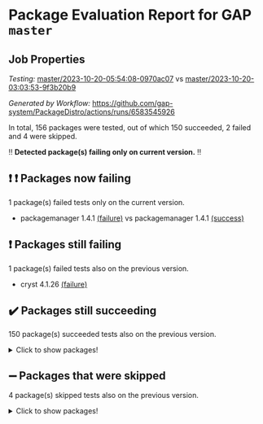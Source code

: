# Package Evaluation Report for GAP `master`

## Job Properties

*Testing:* [master/2023-10-20-05:54:08-0970ac07](https://github.com/gap-system/PackageDistro/blob/data/reports/master/2023-10-20-05:54:08-0970ac07) vs [master/2023-10-20-03:03:53-9f3b20b9](https://github.com/gap-system/PackageDistro/blob/data/reports/master/2023-10-20-03:03:53-9f3b20b9)

*Generated by Workflow:* https://github.com/gap-system/PackageDistro/actions/runs/6583545926

In total, 156 packages were tested, out of which 150 succeeded, 2 failed and 4 were skipped.

:bangbang: **Detected package(s) failing only on current version.** :bangbang:

## :exclamation: :exclamation: Packages now failing

1 package(s) failed tests only on the current version.
- packagemanager 1.4.1 [(failure)](https://github.com/gap-system/PackageDistro/actions/runs/6583545926/job/17887235400) vs packagemanager 1.4.1 [(success)](https://github.com/gap-system/PackageDistro/actions/runs/6582513246/job/17884665208)

## :exclamation: Packages still failing

1 package(s) failed tests also on the previous version.
- cryst 4.1.26 [(failure)](https://github.com/gap-system/PackageDistro/actions/runs/6583545926/job/17887224785)

## :heavy_check_mark: Packages still succeeding

150 package(s) succeeded tests also on the previous version.
<details><summary>Click to show packages!</summary>

- 4ti2interface 2023.02-04 [(success)](https://github.com/gap-system/PackageDistro/actions/runs/6583545926/job/17887221857)
- ace 5.6.2 [(success)](https://github.com/gap-system/PackageDistro/actions/runs/6583545926/job/17887222009)
- aclib 1.3.2 [(success)](https://github.com/gap-system/PackageDistro/actions/runs/6583545926/job/17887222160)
- agt 0.3.1 [(success)](https://github.com/gap-system/PackageDistro/actions/runs/6583545926/job/17887222322)
- alnuth 3.2.1 [(success)](https://github.com/gap-system/PackageDistro/actions/runs/6583545926/job/17887222448)
- anupq 3.3.0 [(success)](https://github.com/gap-system/PackageDistro/actions/runs/6583545926/job/17887222576)
- atlasrep 2.1.7 [(success)](https://github.com/gap-system/PackageDistro/actions/runs/6583545926/job/17887222697)
- autodoc 2023.06.19 [(success)](https://github.com/gap-system/PackageDistro/actions/runs/6583545926/job/17887222820)
- automata 1.15 [(success)](https://github.com/gap-system/PackageDistro/actions/runs/6583545926/job/17887222966)
- automgrp 1.3.2 [(success)](https://github.com/gap-system/PackageDistro/actions/runs/6583545926/job/17887223087)
- autpgrp 1.11 [(success)](https://github.com/gap-system/PackageDistro/actions/runs/6583545926/job/17887223197)
- cap 2023.10-07 [(success)](https://github.com/gap-system/PackageDistro/actions/runs/6583545926/job/17887223338)
- caratinterface 2.3.5 [(success)](https://github.com/gap-system/PackageDistro/actions/runs/6583545926/job/17887223452)
- cddinterface 2022.11.01 [(success)](https://github.com/gap-system/PackageDistro/actions/runs/6583545926/job/17887223569)
- circle 1.6.6 [(success)](https://github.com/gap-system/PackageDistro/actions/runs/6583545926/job/17887223716)
- classicpres 1.22 [(success)](https://github.com/gap-system/PackageDistro/actions/runs/6583545926/job/17887223841)
- cohomolo 1.6.11 [(success)](https://github.com/gap-system/PackageDistro/actions/runs/6583545926/job/17887223950)
- congruence 1.2.5 [(success)](https://github.com/gap-system/PackageDistro/actions/runs/6583545926/job/17887224095)
- corelg 1.56 [(success)](https://github.com/gap-system/PackageDistro/actions/runs/6583545926/job/17887224211)
- crime 1.6 [(success)](https://github.com/gap-system/PackageDistro/actions/runs/6583545926/job/17887224367)
- crisp 1.4.6 [(success)](https://github.com/gap-system/PackageDistro/actions/runs/6583545926/job/17887224500)
- crypting 0.10.4 [(success)](https://github.com/gap-system/PackageDistro/actions/runs/6583545926/job/17887224646)
- crystcat 1.1.10 [(success)](https://github.com/gap-system/PackageDistro/actions/runs/6583545926/job/17887224909)
- ctbllib 1.3.6 [(success)](https://github.com/gap-system/PackageDistro/actions/runs/6583545926/job/17887225033)
- cubefree 1.19 [(success)](https://github.com/gap-system/PackageDistro/actions/runs/6583545926/job/17887225165)
- curlinterface 2.3.2 [(success)](https://github.com/gap-system/PackageDistro/actions/runs/6583545926/job/17887225327)
- cvec 2.8.1 [(success)](https://github.com/gap-system/PackageDistro/actions/runs/6583545926/job/17887225453)
- datastructures 0.3.0 [(success)](https://github.com/gap-system/PackageDistro/actions/runs/6583545926/job/17887225571)
- deepthought 1.0.6 [(success)](https://github.com/gap-system/PackageDistro/actions/runs/6583545926/job/17887225694)
- design 1.8 [(success)](https://github.com/gap-system/PackageDistro/actions/runs/6583545926/job/17887225833)
- difsets 2.3.1 [(success)](https://github.com/gap-system/PackageDistro/actions/runs/6583545926/job/17887225962)
- digraphs 1.6.3 [(success)](https://github.com/gap-system/PackageDistro/actions/runs/6583545926/job/17887226089)
- edim 1.3.7 [(success)](https://github.com/gap-system/PackageDistro/actions/runs/6583545926/job/17887226274)
- example 4.3.4 [(success)](https://github.com/gap-system/PackageDistro/actions/runs/6583545926/job/17887226407)
- examplesforhomalg 2023.10-01 [(success)](https://github.com/gap-system/PackageDistro/actions/runs/6583545926/job/17887226542)
- factint 1.6.3 [(success)](https://github.com/gap-system/PackageDistro/actions/runs/6583545926/job/17887226687)
- ferret 1.0.9 [(success)](https://github.com/gap-system/PackageDistro/actions/runs/6583545926/job/17887226878)
- fga 1.5.0 [(success)](https://github.com/gap-system/PackageDistro/actions/runs/6583545926/job/17887227063)
- fining 1.5.6 [(success)](https://github.com/gap-system/PackageDistro/actions/runs/6583545926/job/17887227240)
- float 1.0.3 [(success)](https://github.com/gap-system/PackageDistro/actions/runs/6583545926/job/17887227409)
- format 1.4.3 [(success)](https://github.com/gap-system/PackageDistro/actions/runs/6583545926/job/17887227562)
- forms 1.2.9 [(success)](https://github.com/gap-system/PackageDistro/actions/runs/6583545926/job/17887227712)
- fplsa 1.2.6 [(success)](https://github.com/gap-system/PackageDistro/actions/runs/6583545926/job/17887227849)
- fr 2.4.12 [(success)](https://github.com/gap-system/PackageDistro/actions/runs/6583545926/job/17887228008)
- francy 2.0.3 [(success)](https://github.com/gap-system/PackageDistro/actions/runs/6583545926/job/17887228150)
- fwtree 1.3 [(success)](https://github.com/gap-system/PackageDistro/actions/runs/6583545926/job/17887228320)
- gapdoc 1.6.6 [(success)](https://github.com/gap-system/PackageDistro/actions/runs/6583545926/job/17887228467)
- gauss 2023.02-04 [(success)](https://github.com/gap-system/PackageDistro/actions/runs/6583545926/job/17887228626)
- gaussforhomalg 2023.10-01 [(success)](https://github.com/gap-system/PackageDistro/actions/runs/6583545926/job/17887228774)
- gbnp 1.0.5 [(success)](https://github.com/gap-system/PackageDistro/actions/runs/6583545926/job/17887228946)
- generalizedmorphismsforcap 2023.08-02 [(success)](https://github.com/gap-system/PackageDistro/actions/runs/6583545926/job/17887229092)
- genss 1.6.8 [(success)](https://github.com/gap-system/PackageDistro/actions/runs/6583545926/job/17887229247)
- gradedmodules 2023.09-01 [(success)](https://github.com/gap-system/PackageDistro/actions/runs/6583545926/job/17887229393)
- gradedringforhomalg 2023.08-01 [(success)](https://github.com/gap-system/PackageDistro/actions/runs/6583545926/job/17887229547)
- grape 4.9.0 [(success)](https://github.com/gap-system/PackageDistro/actions/runs/6583545926/job/17887229678)
- groupoids 1.73 [(success)](https://github.com/gap-system/PackageDistro/actions/runs/6583545926/job/17887229802)
- grpconst 2.6.4 [(success)](https://github.com/gap-system/PackageDistro/actions/runs/6583545926/job/17887229947)
- guarana 0.96.3 [(success)](https://github.com/gap-system/PackageDistro/actions/runs/6583545926/job/17887230062)
- guava 3.18 [(success)](https://github.com/gap-system/PackageDistro/actions/runs/6583545926/job/17887230157)
- hap 1.60 [(success)](https://github.com/gap-system/PackageDistro/actions/runs/6583545926/job/17887230254)
- hapcryst 0.1.15 [(success)](https://github.com/gap-system/PackageDistro/actions/runs/6583545926/job/17887230385)
- hecke 1.5.3 [(success)](https://github.com/gap-system/PackageDistro/actions/runs/6583545926/job/17887230520)
- help 3.5 [(success)](https://github.com/gap-system/PackageDistro/actions/runs/6583545926/job/17887230648)
- homalg 2023.10-01 [(success)](https://github.com/gap-system/PackageDistro/actions/runs/6583545926/job/17887230852)
- homalgtocas 2023.08-01 [(success)](https://github.com/gap-system/PackageDistro/actions/runs/6583545926/job/17887230975)
- idrel 2.45 [(success)](https://github.com/gap-system/PackageDistro/actions/runs/6583545926/job/17887231108)
- images 1.3.1 [(success)](https://github.com/gap-system/PackageDistro/actions/runs/6583545926/job/17887231225)
- intpic 0.3.0 [(success)](https://github.com/gap-system/PackageDistro/actions/runs/6583545926/job/17887231332)
- io 4.8.2 [(success)](https://github.com/gap-system/PackageDistro/actions/runs/6583545926/job/17887231490)
- io_forhomalg 2023.02-04 [(success)](https://github.com/gap-system/PackageDistro/actions/runs/6583545926/job/17887231622)
- irredsol 1.4.4 [(success)](https://github.com/gap-system/PackageDistro/actions/runs/6583545926/job/17887231774)
- json 2.1.1 [(success)](https://github.com/gap-system/PackageDistro/actions/runs/6583545926/job/17887231883)
- jupyterkernel 1.5.0 [(success)](https://github.com/gap-system/PackageDistro/actions/runs/6583545926/job/17887232003)
- jupyterviz 1.5.6 [(success)](https://github.com/gap-system/PackageDistro/actions/runs/6583545926/job/17887232124)
- kan 1.36 [(success)](https://github.com/gap-system/PackageDistro/actions/runs/6583545926/job/17887232256)
- kbmag 1.5.11 [(success)](https://github.com/gap-system/PackageDistro/actions/runs/6583545926/job/17887232383)
- laguna 3.9.6 [(success)](https://github.com/gap-system/PackageDistro/actions/runs/6583545926/job/17887232516)
- liealgdb 2.2.1 [(success)](https://github.com/gap-system/PackageDistro/actions/runs/6583545926/job/17887232612)
- liepring 2.8 [(success)](https://github.com/gap-system/PackageDistro/actions/runs/6583545926/job/17887232702)
- liering 2.4.2 [(success)](https://github.com/gap-system/PackageDistro/actions/runs/6583545926/job/17887232797)
- linearalgebraforcap 2023.10-04 [(success)](https://github.com/gap-system/PackageDistro/actions/runs/6583545926/job/17887232910)
- localizeringforhomalg 2023.10-01 [(success)](https://github.com/gap-system/PackageDistro/actions/runs/6583545926/job/17887233015)
- loops 3.4.3 [(success)](https://github.com/gap-system/PackageDistro/actions/runs/6583545926/job/17887233156)
- lpres 1.0.3 [(success)](https://github.com/gap-system/PackageDistro/actions/runs/6583545926/job/17887233308)
- majoranaalgebras 1.5.1 [(success)](https://github.com/gap-system/PackageDistro/actions/runs/6583545926/job/17887233457)
- mapclass 1.4.6 [(success)](https://github.com/gap-system/PackageDistro/actions/runs/6583545926/job/17887233573)
- matgrp 0.70 [(success)](https://github.com/gap-system/PackageDistro/actions/runs/6583545926/job/17887233701)
- matricesforhomalg 2023.10-01 [(success)](https://github.com/gap-system/PackageDistro/actions/runs/6583545926/job/17887233814)
- modisom 2.5.4 [(success)](https://github.com/gap-system/PackageDistro/actions/runs/6583545926/job/17887233922)
- modulepresentationsforcap 2023.10-01 [(success)](https://github.com/gap-system/PackageDistro/actions/runs/6583545926/job/17887234053)
- modules 2023.10-01 [(success)](https://github.com/gap-system/PackageDistro/actions/runs/6583545926/job/17887234168)
- monoidalcategories 2023.10-01 [(success)](https://github.com/gap-system/PackageDistro/actions/runs/6583545926/job/17887234273)
- nconvex 2022.09-01 [(success)](https://github.com/gap-system/PackageDistro/actions/runs/6583545926/job/17887234367)
- nilmat 1.4.2 [(success)](https://github.com/gap-system/PackageDistro/actions/runs/6583545926/job/17887234486)
- nock 1.5 [(success)](https://github.com/gap-system/PackageDistro/actions/runs/6583545926/job/17887234593)
- normalizinterface 1.3.6 [(success)](https://github.com/gap-system/PackageDistro/actions/runs/6583545926/job/17887234725)
- nq 2.5.10 [(success)](https://github.com/gap-system/PackageDistro/actions/runs/6583545926/job/17887234845)
- numericalsgps 1.3.1 [(success)](https://github.com/gap-system/PackageDistro/actions/runs/6583545926/job/17887234999)
- openmath 11.5.3 [(success)](https://github.com/gap-system/PackageDistro/actions/runs/6583545926/job/17887235133)
- orb 4.9.0 [(success)](https://github.com/gap-system/PackageDistro/actions/runs/6583545926/job/17887235261)
- patternclass 2.4.3 [(success)](https://github.com/gap-system/PackageDistro/actions/runs/6583545926/job/17887235547)
- permut 2.0.4 [(success)](https://github.com/gap-system/PackageDistro/actions/runs/6583545926/job/17887235678)
- polenta 1.3.10 [(success)](https://github.com/gap-system/PackageDistro/actions/runs/6583545926/job/17887235825)
- polymaking 0.8.7 [(success)](https://github.com/gap-system/PackageDistro/actions/runs/6583545926/job/17887235986)
- primgrp 3.4.4 [(success)](https://github.com/gap-system/PackageDistro/actions/runs/6583545926/job/17887236151)
- profiling 2.5.4 [(success)](https://github.com/gap-system/PackageDistro/actions/runs/6583545926/job/17887236319)
- qpa 1.34 [(success)](https://github.com/gap-system/PackageDistro/actions/runs/6583545926/job/17887236490)
- quagroup 1.8.3 [(success)](https://github.com/gap-system/PackageDistro/actions/runs/6583545926/job/17887236644)
- radiroot 2.9 [(success)](https://github.com/gap-system/PackageDistro/actions/runs/6583545926/job/17887236786)
- rcwa 4.7.1 [(success)](https://github.com/gap-system/PackageDistro/actions/runs/6583545926/job/17887236946)
- rds 1.8 [(success)](https://github.com/gap-system/PackageDistro/actions/runs/6583545926/job/17887237121)
- recog 1.4.2 [(success)](https://github.com/gap-system/PackageDistro/actions/runs/6583545926/job/17887237262)
- repndecomp 1.3.0 [(success)](https://github.com/gap-system/PackageDistro/actions/runs/6583545926/job/17887237473)
- repsn 3.1.1 [(success)](https://github.com/gap-system/PackageDistro/actions/runs/6583545926/job/17887237616)
- resclasses 4.7.3 [(success)](https://github.com/gap-system/PackageDistro/actions/runs/6583545926/job/17887237743)
- ringsforhomalg 2023.09-01 [(success)](https://github.com/gap-system/PackageDistro/actions/runs/6583545926/job/17887237893)
- sco 2023.08-01 [(success)](https://github.com/gap-system/PackageDistro/actions/runs/6583545926/job/17887238041)
- scscp 2.4.1 [(success)](https://github.com/gap-system/PackageDistro/actions/runs/6583545926/job/17887238183)
- semigroups 5.3.2 [(success)](https://github.com/gap-system/PackageDistro/actions/runs/6583545926/job/17887238328)
- sglppow 2.3 [(success)](https://github.com/gap-system/PackageDistro/actions/runs/6583545926/job/17887238466)
- sgpviz 0.999.5 [(success)](https://github.com/gap-system/PackageDistro/actions/runs/6583545926/job/17887238625)
- simpcomp 2.1.14 [(success)](https://github.com/gap-system/PackageDistro/actions/runs/6583545926/job/17887238780)
- singular 2023.02.09 [(success)](https://github.com/gap-system/PackageDistro/actions/runs/6583545926/job/17887238943)
- sl2reps 1.1 [(success)](https://github.com/gap-system/PackageDistro/actions/runs/6583545926/job/17887239092)
- sla 1.5.3 [(success)](https://github.com/gap-system/PackageDistro/actions/runs/6583545926/job/17887239251)
- smallgrp 1.5.3 [(success)](https://github.com/gap-system/PackageDistro/actions/runs/6583545926/job/17887239403)
- smallsemi 0.6.13 [(success)](https://github.com/gap-system/PackageDistro/actions/runs/6583545926/job/17887239580)
- sonata 2.9.6 [(success)](https://github.com/gap-system/PackageDistro/actions/runs/6583545926/job/17887239743)
- sophus 1.27 [(success)](https://github.com/gap-system/PackageDistro/actions/runs/6583545926/job/17887239890)
- sotgrps 1.2 [(success)](https://github.com/gap-system/PackageDistro/actions/runs/6583545926/job/17887240033)
- spinsym 1.5.2 [(success)](https://github.com/gap-system/PackageDistro/actions/runs/6583545926/job/17887240209)
- standardff 1.0 [(success)](https://github.com/gap-system/PackageDistro/actions/runs/6583545926/job/17887240395)
- symbcompcc 1.3.2 [(success)](https://github.com/gap-system/PackageDistro/actions/runs/6583545926/job/17887240569)
- thelma 1.3 [(success)](https://github.com/gap-system/PackageDistro/actions/runs/6583545926/job/17887240728)
- tomlib 1.2.9 [(success)](https://github.com/gap-system/PackageDistro/actions/runs/6583545926/job/17887240873)
- toolsforhomalg 2023.10-01 [(success)](https://github.com/gap-system/PackageDistro/actions/runs/6583545926/job/17887241039)
- toric 1.9.5 [(success)](https://github.com/gap-system/PackageDistro/actions/runs/6583545926/job/17887241193)
- toricvarieties 2022.07.13 [(success)](https://github.com/gap-system/PackageDistro/actions/runs/6583545926/job/17887241344)
- transgrp 3.6.4 [(success)](https://github.com/gap-system/PackageDistro/actions/runs/6583545926/job/17887241526)
- ugaly 4.1.3 [(success)](https://github.com/gap-system/PackageDistro/actions/runs/6583545926/job/17887241636)
- unipot 1.5 [(success)](https://github.com/gap-system/PackageDistro/actions/runs/6583545926/job/17887241785)
- unitlib 4.2.0 [(success)](https://github.com/gap-system/PackageDistro/actions/runs/6583545926/job/17887241961)
- utils 0.84 [(success)](https://github.com/gap-system/PackageDistro/actions/runs/6583545926/job/17887242095)
- uuid 0.7 [(success)](https://github.com/gap-system/PackageDistro/actions/runs/6583545926/job/17887242270)
- walrus 0.9991 [(success)](https://github.com/gap-system/PackageDistro/actions/runs/6583545926/job/17887242425)
- wedderga 4.10.4 [(success)](https://github.com/gap-system/PackageDistro/actions/runs/6583545926/job/17887242607)
- xmod 2.91 [(success)](https://github.com/gap-system/PackageDistro/actions/runs/6583545926/job/17887242760)
- xmodalg 1.23 [(success)](https://github.com/gap-system/PackageDistro/actions/runs/6583545926/job/17887242922)
- yangbaxter 0.10.3 [(success)](https://github.com/gap-system/PackageDistro/actions/runs/6583545926/job/17887243071)
- zeromqinterface 0.14 [(success)](https://github.com/gap-system/PackageDistro/actions/runs/6583545926/job/17887243197)
</details>

## :heavy_minus_sign: Packages that were skipped

4 package(s) skipped tests also on the previous version.
<details><summary>Click to show packages!</summary>

- browse 1.8.21 [(skipped)](https://github.com/gap-system/PackageDistro/actions/runs/6583545926/job/17886756584)
- itc 1.5.1 [(skipped)](https://github.com/gap-system/PackageDistro/actions/runs/6583545926/job/17886756584)
- polycyclic 2.16 [(skipped)](https://github.com/gap-system/PackageDistro/actions/runs/6583545926/job/17886756584)
- xgap 4.31 [(skipped)](https://github.com/gap-system/PackageDistro/actions/runs/6583545926/job/17886756584)
</details>

